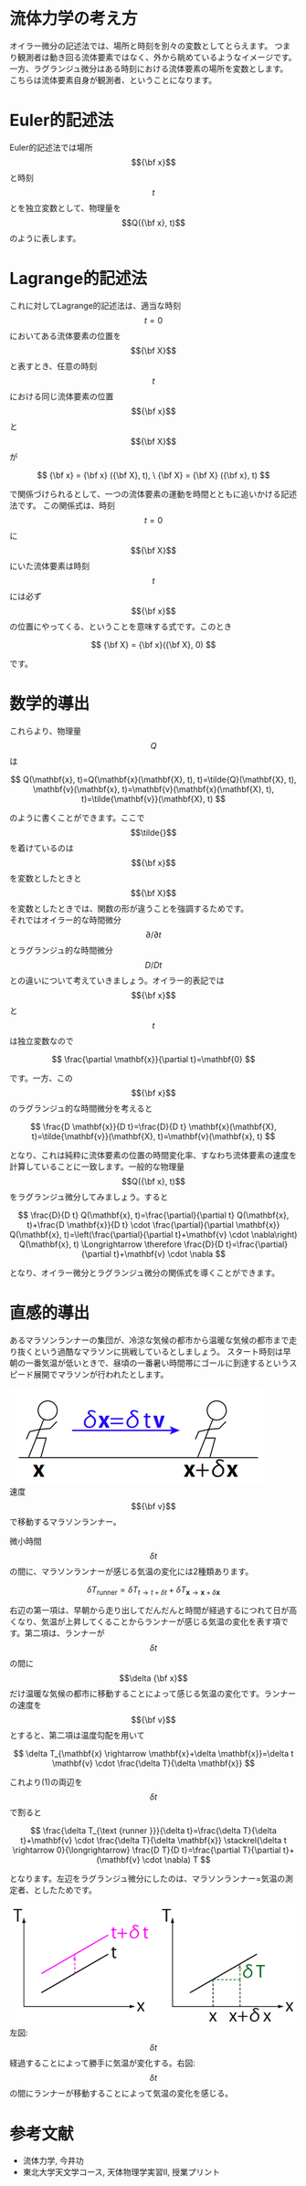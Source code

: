 # 流体力学の考え方

オイラー微分の記述法では、場所と時刻を別々の変数としてとらえます。
つまり観測者は動き回る流体要素ではなく、外から眺めているようなイメージです。
一方、ラグランジュ微分はある時刻における流体要素の場所を変数とします。
こちらは流体要素自身が観測者、ということになります。

# Euler的記述法

Euler的記述法では場所$${\bf x}$$と時刻$$t$$とを独立変数として、物理量を$$Q({\bf x}, t)$$のように表します。

# Lagrange的記述法

これに対してLagrange的記述法は、適当な時刻$$t=0$$においてある流体要素の位置を$${\bf X}$$と表すとき、任意の時刻$$t$$における同じ流体要素の位置$${\bf x}$$と$${\bf X}$$が

$$
{\bf x} = {\bf x} ({\bf X}, t), \ {\bf X} = {\bf X} ({\bf x}, t)
$$

で関係づけられるとして、一つの流体要素の運動を時間とともに追いかける記述法です。
この関係式は、時刻$$t=0$$に$${\bf X}$$にいた流体要素は時刻$$t$$には必ず$${\bf x}$$の位置にやってくる、ということを意味する式です。このとき

$$
{\bf X} = {\bf x}({\bf X}, 0)
$$

です。

# 数学的導出

これらより、物理量$$Q$$は

$$
Q(\mathbf{x}, t)=Q(\mathbf{x}(\mathbf{X}, t), t)=\tilde{Q}(\mathbf{X}, t), \mathbf{v}(\mathbf{x}, t)=\mathbf{v}(\mathbf{x}(\mathbf{X}, t), t)=\tilde{\mathbf{v}}(\mathbf{X}, t)
$$

のように書くことができます。ここで$$\tilde{}$$を着けているのは$${\bf x}$$を変数としたときと$${\bf X}$$を変数としたときでは、関数の形が違うことを強調するためです。  
それではオイラー的な時間微分$$\partial/\partial t$$とラグランジュ的な時間微分$$D / Dt$$との違いについて考えていきましょう。オイラー的表記では$${\bf x}$$と$$t$$は独立変数なので

$$
\frac{\partial \mathbf{x}}{\partial t}=\mathbf{0}
$$

です。一方、この$${\bf x}$$のラグランジュ的な時間微分を考えると

$$
\frac{D \mathbf{x}}{D t}=\frac{D}{D t} \mathbf{x}(\mathbf{X}, t)=\tilde{\mathbf{v}}(\mathbf{X}, t)=\mathbf{v}(\mathbf{x}, t)
$$

となり、これは純粋に流体要素の位置の時間変化率、すなわち流体要素の速度を計算していることに一致します。一般的な物理量$$Q({\bf x}, t)$$をラグランジュ微分してみましょう。すると

$$
\frac{D}{D t} Q(\mathbf{x}, t)=\frac{\partial}{\partial t} Q(\mathbf{x}, t)+\frac{D \mathbf{x}}{D t} \cdot \frac{\partial}{\partial \mathbf{x}} Q(\mathbf{x}, t)=\left(\frac{\partial}{\partial t}+\mathbf{v} \cdot \nabla\right) Q(\mathbf{x}, t) \Longrightarrow \therefore \frac{D}{D t}=\frac{\partial}{\partial t}+\mathbf{v} \cdot \nabla
$$

となり、オイラー微分とラグランジュ微分の関係式を導くことができます。

# 直感的導出

あるマラソンランナーの集団が、冷涼な気候の都市から温暖な気候の都市まで走り抜くという過酷なマラソンに挑戦しているとしましょう。
スタート時刻は早朝の一番気温が低いときで、昼頃の一番暑い時間帯にゴールに到達するというスピード展開でマラソンが行われたとします。

![ランナー](/images/mhd/runner.png)  
速度$${\bf v}$$で移動するマラソンランナー。  

微小時間$$\delta t$$の間に、マラソンランナーが感じる気温の変化には2種類あります。

$$
\begin{equation}
\delta T_{\text {runner}}=\delta T_{t \rightarrow t+\delta t}+\delta T_{\mathbf{x} \rightarrow \mathbf{x}+\delta \mathbf{x}} \tag{1}
\end{equation}
$$

右辺の第一項は、早朝から走り出してだんだんと時間が経過するにつれて日が高くなり、気温が上昇してくることからランナーが感じる気温の変化を表す項です。第二項は、ランナーが$$\delta t$$の間に$$\delta {\bf x}$$だけ温暖な気候の都市に移動することによって感じる気温の変化です。ランナーの速度を$${\bf v}$$とすると、第二項は温度勾配を用いて

$$
\delta T_{\mathbf{x} \rightarrow \mathbf{x}+\delta \mathbf{x}}=\delta t \mathbf{v} \cdot \frac{\delta T}{\delta \mathbf{x}}
$$

これより(1)の両辺を$$\delta t$$で割ると

$$
\frac{\delta T_{\text {runner }}}{\delta t}=\frac{\delta T}{\delta t}+\mathbf{v} \cdot \frac{\delta T}{\delta \mathbf{x}} \stackrel{\delta t \rightarrow 0}{\longrightarrow} \frac{D T}{D t}=\frac{\partial T}{\partial t}+(\mathbf{v} \cdot \nabla) T
$$

となります。左辺をラグランジュ微分にしたのは、マラソンランナー=気温の測定者、としたためです。

![気温の変化](/images/mhd/delta.png)  
左図: $$\delta t$$経過することによって勝手に気温が変化する。右図: $$\delta t$$の間にランナーが移動することによって気温の変化を感じる。

# 参考文献

* 流体力学, 今井功
* 東北大学天文学コース, 天体物理学実習II, 授業プリント